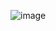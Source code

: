 ![image](https://github.com/christianrss/JavaGameEngine/assets/2487768/6f917374-f5ec-4d6b-866a-f973d0a36527)
